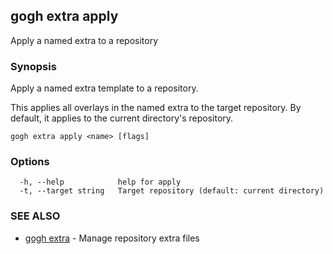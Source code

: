 ## gogh extra apply

Apply a named extra to a repository

### Synopsis

Apply a named extra template to a repository.

This applies all overlays in the named extra to the target repository.
By default, it applies to the current directory's repository.

```
gogh extra apply <name> [flags]
```

### Options

```
  -h, --help            help for apply
  -t, --target string   Target repository (default: current directory)
```

### SEE ALSO

* [gogh extra](gogh_extra.md)	 - Manage repository extra files

